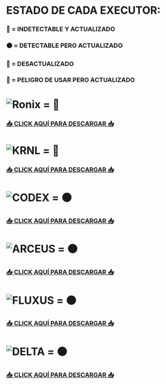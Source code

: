 # ESTADO DE CADA EXECUTOR:
### 🌟 = INDETECTABLE Y ACTUALIZADO 
### 🟠 = DETECTABLE PERO ACTUALIZADO 
### 🔴 = DESACTUALIZADO
### 🚫 = PELIGRO DE USAR PERO ACTUALIZADO

# ![Ronix](https://i.postimg.cc/P5vc51Wj/ronix-081525.webp) = 🚫
### [📥 CLICK AQUÍ PARA DESCARGAR 📥](https://wrdcdn.net/r/154522/1756076289297/Ronix_687.apk) 

# ![KRNL](https://i.postimg.cc/xTcp6LFz/new-logo.png) = 🌟
### [📥 CLICK AQUÍ PARA DESCARGAR 📥](https://wrdcdn.net/r/54921/1756079058918/krnl_release_2.687.816_2025.8.24_45.apk) 

# ![CODEX](https://i.postimg.cc/hGrNkc8z/descarga-3.jpg) = 🟠
### [📥 CLICK AQUÍ PARA DESCARGAR 📥](https://www.mediafire.com/file/k3vddklbtobgor3/Codex+v2.685.apk/file)

# ![ARCEUS](https://i.postimg.cc/R0cDc9pp/descarga-4.jpg) = 🟠
### [📥 CLICK AQUÍ PARA DESCARGAR 📥](https://android.spdmteam.com/) 

# ![FLUXUS](https://i.postimg.cc/XY9Rgwpg/descarga-2.png) = 🟠
### [📥 CLICK AQUÍ PARA DESCARGAR 📥](https://app.box.com/s/h5wxr4yuuuoxr105aba10aceyxge94lo)

# ![DELTA](https://i.postimg.cc/VkyyM7L6/images.jpg) = 🟠
### [📥 CLICK AQUÍ PARA DESCARGAR 📥](https://deltaexploits.gg/delta-executor-android)

















